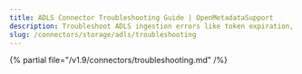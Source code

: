 ```yaml
---
title: ADLS Connector Troubleshooting Guide | OpenMetadataSupport
description: Troubleshoot ADLS ingestion errors like token expiration, file access denials, or metadata extraction issues.
slug: /connectors/storage/adls/troubleshooting
---
```


{% partial file="/v1.9/connectors/troubleshooting.md" /%}
